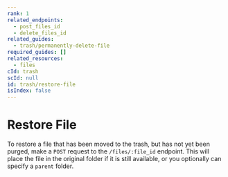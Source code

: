 ```yaml
---
rank: 1
related_endpoints:
  - post_files_id
  - delete_files_id
related_guides:
  - trash/permanently-delete-file
required_guides: []
related_resources:
  - files
cId: trash
scId: null
id: trash/restore-file
isIndex: false
---
```

# Restore File

To restore a file that has been moved to the trash, but has not yet been purged, make a `POST` request to the `/files/:file_id` endpoint. This will place the file in the original folder if it is still available, or you optionally can specify a `parent` folder.

<Samples id="post_files_id">

</Samples>
